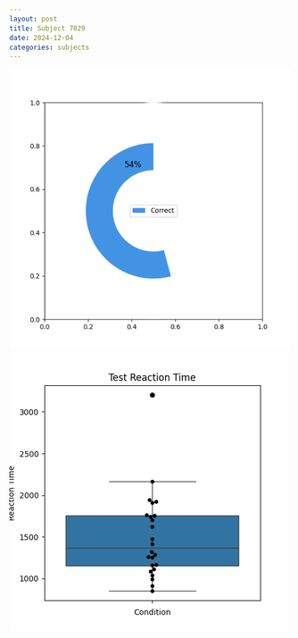 ```yaml
---
layout: post
title: Subject 7029
date: 2024-12-04
categories: subjects
---
```


![](data/7029/run-19/7029_FN_acc_test.png)
![](data/7029/run-19/7029_FN_rt.png)
